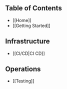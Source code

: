 ## Table of Contents

- [[Home]]
- [[Getting Started]]

## Infrastructure

- [[CI/CD|CI CD]]

## Operations

- [[Testing]]
